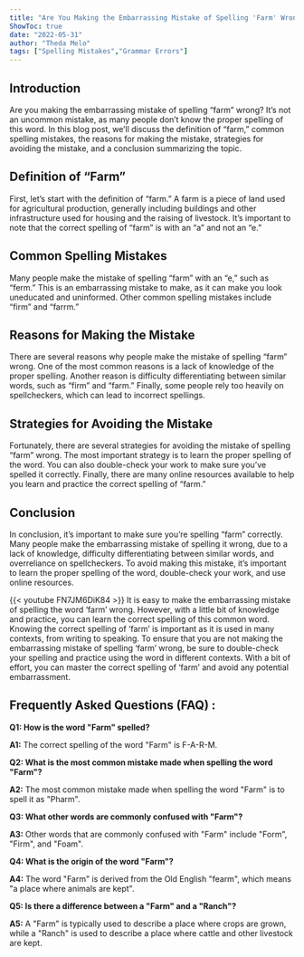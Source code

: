 ```yaml
---
title: "Are You Making the Embarrassing Mistake of Spelling 'Farm' Wrong?"
ShowToc: true 
date: "2022-05-31"
author: "Theda Melo" 
tags: ["Spelling Mistakes","Grammar Errors"]
---
```

## Introduction
Are you making the embarrassing mistake of spelling “farm” wrong? It’s not an uncommon mistake, as many people don’t know the proper spelling of this word. In this blog post, we’ll discuss the definition of “farm,” common spelling mistakes, the reasons for making the mistake, strategies for avoiding the mistake, and a conclusion summarizing the topic.

## Definition of “Farm”
First, let’s start with the definition of “farm.” A farm is a piece of land used for agricultural production, generally including buildings and other infrastructure used for housing and the raising of livestock. It’s important to note that the correct spelling of “farm” is with an “a” and not an “e.”

## Common Spelling Mistakes
Many people make the mistake of spelling “farm” with an “e,” such as “ferm.” This is an embarrassing mistake to make, as it can make you look uneducated and uninformed. Other common spelling mistakes include “firm” and “farrm.”

## Reasons for Making the Mistake
There are several reasons why people make the mistake of spelling “farm” wrong. One of the most common reasons is a lack of knowledge of the proper spelling. Another reason is difficulty differentiating between similar words, such as “firm” and “farm.” Finally, some people rely too heavily on spellcheckers, which can lead to incorrect spellings.

## Strategies for Avoiding the Mistake
Fortunately, there are several strategies for avoiding the mistake of spelling “farm” wrong. The most important strategy is to learn the proper spelling of the word. You can also double-check your work to make sure you’ve spelled it correctly. Finally, there are many online resources available to help you learn and practice the correct spelling of “farm.”

## Conclusion
In conclusion, it’s important to make sure you’re spelling “farm” correctly. Many people make the embarrassing mistake of spelling it wrong, due to a lack of knowledge, difficulty differentiating between similar words, and overreliance on spellcheckers. To avoid making this mistake, it’s important to learn the proper spelling of the word, double-check your work, and use online resources.

{{< youtube FN7JM6DiK84 >}} 
It is easy to make the embarrassing mistake of spelling the word ‘farm’ wrong. However, with a little bit of knowledge and practice, you can learn the correct spelling of this common word. Knowing the correct spelling of ‘farm’ is important as it is used in many contexts, from writing to speaking. To ensure that you are not making the embarrassing mistake of spelling ‘farm’ wrong, be sure to double-check your spelling and practice using the word in different contexts. With a bit of effort, you can master the correct spelling of ‘farm’ and avoid any potential embarrassment.

## Frequently Asked Questions (FAQ) :
**Q1: How is the word "Farm" spelled?**

**A1:** The correct spelling of the word "Farm" is F-A-R-M.

**Q2: What is the most common mistake made when spelling the word "Farm"?**

**A2:** The most common mistake made when spelling the word "Farm" is to spell it as "Pharm".

**Q3: What other words are commonly confused with "Farm"?**

**A3:** Other words that are commonly confused with "Farm" include "Form", "Firm", and "Foam".

**Q4: What is the origin of the word "Farm"?**

**A4:** The word "Farm" is derived from the Old English "fearm", which means "a place where animals are kept".

**Q5: Is there a difference between a "Farm" and a "Ranch"?**

**A5:** A "Farm" is typically used to describe a place where crops are grown, while a "Ranch" is used to describe a place where cattle and other livestock are kept.





